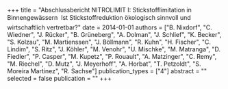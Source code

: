 +++
title = "Abschlussbericht NITROLIMIT I: Stickstofflimitation in Binnengewässern  Ist Stickstoffreduktion ökologisch sinnvoll und wirtschaftlich vertretbar?"
date = 2014-01-01
authors = ["B. Nixdorf", "C. Wiedner", "J. Rücker", "B. Grüneberg", "A. Dolman", "J. Schlief", "K. Becker", "S. Kolzau", "M. Martienssen", "J. Böllmann", "R. Kuhn", "H. Fischer", "C. Lindim", "S. Ritz", "J. Köhler", "M. Venohr", "U. Mischke", "M. Matranga", "D. Fiedler", "P. Casper", "M. Kupetz", "P. Rouault", "A. Matzinger", "C. Remy", "M. Riechel", "D. Mutz", "J. Meyerhoff", "A. Horbat", "T. Petzoldt", "S. Moreira Martinez", "R. Sachse"]
publication_types = ["4"]
abstract = ""
selected = false
publication = ""
+++

